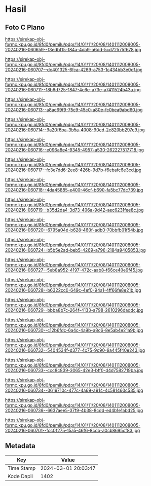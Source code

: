 # Hasil

## Foto C Plano

https://sirekap-obj-formc.kpu.go.id/8fd0/pemilu/pdpr/14/01/11/20/08/1401112008005-20240216-060659--f3edbf15-f84a-4da9-a6dd-5cd72575f678.jpg

https://sirekap-obj-formc.kpu.go.id/8fd0/pemilu/pdpr/14/01/11/20/08/1401112008005-20240216-060707--dc401325-6fca-4269-a753-1c434bb3e0df.jpg

https://sirekap-obj-formc.kpu.go.id/8fd0/pemilu/pdpr/14/01/11/20/08/1401112008005-20240216-060711--18b6d725-1847-4c6e-a73e-a7411524b43a.jpg

https://sirekap-obj-formc.kpu.go.id/8fd0/pemilu/pdpr/14/01/11/20/08/1401112008005-20240216-060713--a8ac69f9-75c9-45c0-a80e-fc0bea9abd60.jpg

https://sirekap-obj-formc.kpu.go.id/8fd0/pemilu/pdpr/14/01/11/20/08/1401112008005-20240216-060714--9a20f6ba-3b5a-4008-90ed-2e820bb297e9.jpg

https://sirekap-obj-formc.kpu.go.id/8fd0/pemilu/pdpr/14/01/11/20/08/1401112008005-20240216-060716--e096a8e4-9345-4957-a530-262227517718.jpg

https://sirekap-obj-formc.kpu.go.id/8fd0/pemilu/pdpr/14/01/11/20/08/1401112008005-20240216-060717--fc3e7dd6-2ee8-426b-9d7b-f6ebafc6e3cd.jpg

https://sirekap-obj-formc.kpu.go.id/8fd0/pemilu/pdpr/14/01/11/20/08/1401112008005-20240216-060718--4da45885-e400-46cf-b690-fa5bc77dc739.jpg

https://sirekap-obj-formc.kpu.go.id/8fd0/pemilu/pdpr/14/01/11/20/08/1401112008005-20240216-060719--b35d2da4-3d73-406a-9d42-aec6231fee8c.jpg

https://sirekap-obj-formc.kpu.go.id/8fd0/pemilu/pdpr/14/01/11/20/08/1401112008005-20240216-060720--6795a04d-b628-460f-adb0-70bbfb01f54b.jpg

https://sirekap-obj-formc.kpu.go.id/8fd0/pemilu/pdpr/14/01/11/20/08/1401112008005-20240216-060724--b5b5e2ad-beb5-4269-a796-2184a9405853.jpg

https://sirekap-obj-formc.kpu.go.id/8fd0/pemilu/pdpr/14/01/11/20/08/1401112008005-20240216-060727--5eb8a952-4197-472c-aab8-f66ce40e9f45.jpg

https://sirekap-obj-formc.kpu.go.id/8fd0/pemilu/pdpr/14/01/11/20/08/1401112008005-20240216-060728--b6322cc0-649c-4ef0-94a1-4ff66fe8e21b.jpg

https://sirekap-obj-formc.kpu.go.id/8fd0/pemilu/pdpr/14/01/11/20/08/1401112008005-20240216-060729--bbba8b7c-264f-4133-a798-2610296daddc.jpg

https://sirekap-obj-formc.kpu.go.id/8fd0/pemilu/pdpr/14/01/11/20/08/1401112008005-20240216-060730--c12b6fdc-6a4c-4a9b-a8c6-8e5ab4e21a9b.jpg

https://sirekap-obj-formc.kpu.go.id/8fd0/pemilu/pdpr/14/01/11/20/08/1401112008005-20240216-060732--5404534f-d377-4c75-9c90-9a445f40e243.jpg

https://sirekap-obj-formc.kpu.go.id/8fd0/pemilu/pdpr/14/01/11/20/08/1401112008005-20240216-060733--ccc8c839-3065-42e3-bff0-d4d7582719ba.jpg

https://sirekap-obj-formc.kpu.go.id/8fd0/pemilu/pdpr/14/01/11/20/08/1401112008005-20240216-060734--0619710c-477c-4a69-a914-4c581460c535.jpg

https://sirekap-obj-formc.kpu.go.id/8fd0/pemilu/pdpr/14/01/11/20/08/1401112008005-20240216-060736--6637aee5-37f9-4b38-8cdd-ed4b1e1abd25.jpg

https://sirekap-obj-formc.kpu.go.id/8fd0/pemilu/pdpr/14/01/11/20/08/1401112008005-20240216-060701--fcc0f275-15a5-46f6-8ccb-a0cb8695cf83.jpg


## Metadata

| Key        | Value               |
| ---------- | ------------------- |
| Time Stamp | 2024-03-01 20:03:47 |
| Kode Dapil | 1402                |



